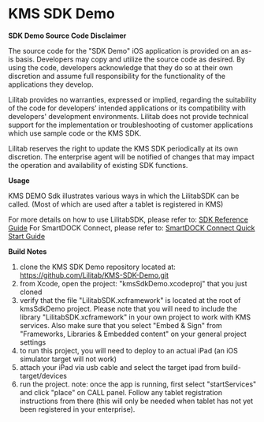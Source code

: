 # KMS SDK Demo

**SDK Demo Source Code Disclaimer**

The source code for the "SDK Demo" iOS application is provided on an as-is basis. Developers may copy and utilize the source code as desired. By  using the code, developers acknowledge that they do so at their own discretion and assume full responsibility for the functionality of the  applications they develop.

Lilitab provides no warranties, expressed or implied, regarding the suitability of the code for developers' intended applications or its  compatibility with developers' development environments. Lilitab does not provide technical support for the implementation or troubleshooting  of customer applications which use sample code or the KMS SDK.

Lilitab reserves the right to update the KMS SDK periodically at its own discretion. The enterprise agent will be notified of changes that may  impact the operation and availability of existing SDK functions.

**Usage**

KMS DEMO Sdk illustrates various ways in which the LilitabSDK can be called. (Most of which are used after a tablet is registered in KMS)

For more details on how to use LilitabSDK, please refer to: [SDK Reference Guide](https://lilitabkmspdfs.s3.us-west-2.amazonaws.com/SDK+Reference+Guide+v4.03.pdf)
For SmartDOCK Connect, please refer to: [SmartDOCK Connect Quick Start Guide](https://lilitabkmspdfs.s3.us-west-2.amazonaws.com/Lilitab+SmartDOCK+Connect+Quick+Start+Guide%2C+v1.00.pdf)

**Build Notes**

1. clone the KMS SDK Demo repository located at: https://github.com/Lilitab/KMS-SDK-Demo.git
2. from Xcode, open the project: "kmsSdkDemo.xcodeproj" that you just cloned
3. verify that the file "LilitabSDK.xcframework" is located at the root of kmsSdkDemo project.
Please note that you will need to include the library "LilitabSDK.xcframework" in your own project to work with KMS services. Also make sure that you select "Embed & Sign" from "Frameworks, Libraries & Embedded content" on your general project settings
4. to run this project, you will need to deploy to an actual iPad (an iOS simulator target will not work)
5. attach your iPad via usb cable and select the target ipad from build-target/devices
6. run the project. note: once the app is running, first select "startServices" and click "place" on CALL panel. Follow any tablet registration instructions from there (this will only be needed when tablet has not yet been registered in your enterprise).


